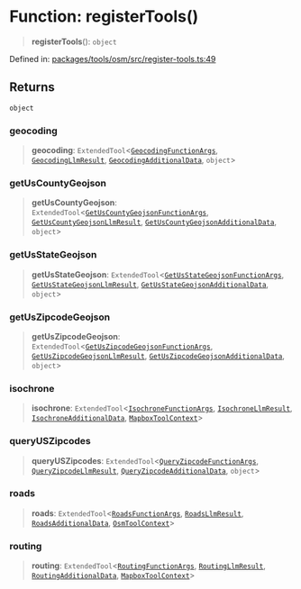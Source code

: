 # Function: registerTools()

> **registerTools**(): `object`

Defined in: [packages/tools/osm/src/register-tools.ts:49](https://github.com/GeoDaCenter/openassistant/blob/0f7bf760e453a1735df9463dc799b04ee2f630fd/packages/tools/osm/src/register-tools.ts#L49)

## Returns

`object`

### geocoding

> **geocoding**: `ExtendedTool`\<[`GeocodingFunctionArgs`](../type-aliases/GeocodingFunctionArgs.md), [`GeocodingLlmResult`](../type-aliases/GeocodingLlmResult.md), [`GeocodingAdditionalData`](../type-aliases/GeocodingAdditionalData.md), `object`\>

### getUsCountyGeojson

> **getUsCountyGeojson**: `ExtendedTool`\<[`GetUsCountyGeojsonFunctionArgs`](../type-aliases/GetUsCountyGeojsonFunctionArgs.md), [`GetUsCountyGeojsonLlmResult`](../type-aliases/GetUsCountyGeojsonLlmResult.md), [`GetUsCountyGeojsonAdditionalData`](../type-aliases/GetUsCountyGeojsonAdditionalData.md), `object`\>

### getUsStateGeojson

> **getUsStateGeojson**: `ExtendedTool`\<[`GetUsStateGeojsonFunctionArgs`](../type-aliases/GetUsStateGeojsonFunctionArgs.md), [`GetUsStateGeojsonLlmResult`](../type-aliases/GetUsStateGeojsonLlmResult.md), [`GetUsStateGeojsonAdditionalData`](../type-aliases/GetUsStateGeojsonAdditionalData.md), `object`\>

### getUsZipcodeGeojson

> **getUsZipcodeGeojson**: `ExtendedTool`\<[`GetUsZipcodeGeojsonFunctionArgs`](../type-aliases/GetUsZipcodeGeojsonFunctionArgs.md), [`GetUsZipcodeGeojsonLlmResult`](../type-aliases/GetUsZipcodeGeojsonLlmResult.md), [`GetUsZipcodeGeojsonAdditionalData`](../type-aliases/GetUsZipcodeGeojsonAdditionalData.md), `object`\>

### isochrone

> **isochrone**: `ExtendedTool`\<[`IsochroneFunctionArgs`](../type-aliases/IsochroneFunctionArgs.md), [`IsochroneLlmResult`](../type-aliases/IsochroneLlmResult.md), [`IsochroneAdditionalData`](../type-aliases/IsochroneAdditionalData.md), [`MapboxToolContext`](../type-aliases/MapboxToolContext.md)\>

### queryUSZipcodes

> **queryUSZipcodes**: `ExtendedTool`\<[`QueryZipcodeFunctionArgs`](../type-aliases/QueryZipcodeFunctionArgs.md), [`QueryZipcodeLlmResult`](../type-aliases/QueryZipcodeLlmResult.md), [`QueryZipcodeAdditionalData`](../type-aliases/QueryZipcodeAdditionalData.md), `object`\>

### roads

> **roads**: `ExtendedTool`\<[`RoadsFunctionArgs`](../type-aliases/RoadsFunctionArgs.md), [`RoadsLlmResult`](../type-aliases/RoadsLlmResult.md), [`RoadsAdditionalData`](../type-aliases/RoadsAdditionalData.md), [`OsmToolContext`](../type-aliases/OsmToolContext.md)\>

### routing

> **routing**: `ExtendedTool`\<[`RoutingFunctionArgs`](../type-aliases/RoutingFunctionArgs.md), [`RoutingLlmResult`](../type-aliases/RoutingLlmResult.md), [`RoutingAdditionalData`](../type-aliases/RoutingAdditionalData.md), [`MapboxToolContext`](../type-aliases/MapboxToolContext.md)\>
